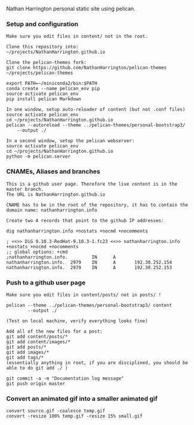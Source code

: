 Nathan Harrington personal static site using pelican.

### Setup and configuration

    Make sure you edit files in content/ not in the root.

    Clone this repository into:
    ~/projects/NathanHarrington.github.io
    
    Clone the pelican-themes fork:
    git clone https://github.com/NathanHarrington/pelican-themes ~/projects/pelican-themes

    export PATH=~/miniconda2/bin:$PATH
    conda create --name pelican_env pip
    source activate pelican_env
    pip install pelican Markdown
    
    In one window, setup auto-reloader of content (but not .conf files)
    source activate pelican_env
    cd ~/projects/NathanHarrington.github.io
    pelican --autoreload --theme ../pelican-themes/personal-bootstrap3/
        --output ./
    
    In a second window, setup the pelican webserver:
    source activate pelican_env
    cd ~/projects/NathanHarrington.github.io
    python -m pelican.server


### CNAMEs, Aliases and branches

    This is a github user page. Therefore the live content is in the master branch.
    The URL is NathanHarrington.github.io

    CNAME has to be in the root of the repository, it has to contain the
    domain name: nathanharrington.info

    Create two A records that point to the github IP addresses:
    
    dig nathanharrington.info +nostats +nocmd +nocomments

    ; <<>> DiG 9.10.3-RedHat-9.10.3-1.fc23 <<>> nathanharrington.info
    +nostats +nocmd +nocomments
    ;; global options: +cmd
    ;nathanharrington.info.         IN      A
    nathanharrington.info.  2979    IN      A       192.30.252.154
    nathanharrington.info.  2979    IN      A       192.30.252.153


### Push to a github user page

    Make sure you edit files in content/posts/ not in posts/ !

    pelican --theme ../pelican-themes/personal-bootstrap3/ content
            --output ./

    (Test on local machine, verify everything looks fine)

    Add all of the new files for a post:
    git add content/posts/*
    git add content/images/*
    git add posts/*
    git add images/* 
    git add tags/* 
    (essentially anything in root, if you are disciplined, you should be
    able to do git add ./ )

    git commit -a -m "Documentation log message"
    git push origin master


### Convert an animated gif into a smaller animated gif

    convert source.gif -coalesce temp.gif
    convert -resize 100% temp.gif -resize 15% small.gif
